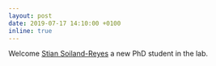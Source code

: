 ```yaml
---
layout: post
date: 2019-07-17 14:10:00 +0100
inline: true
---
```


Welcome [Stian Soiland-Reyes](http://soiland-reyes.com/stian/about/) a new PhD student in the lab. 
